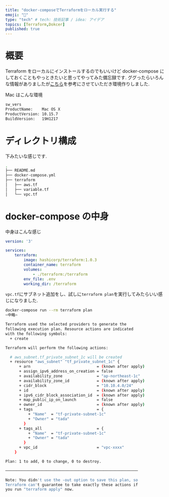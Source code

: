 ```yaml
---
title: "docker-composeでTerraformをローカル実行する"
emoji: "🐳"
type: "tech" # tech: 技術記事 / idea: アイデア
topics: [Terraform,Dokcer]
published: true
---
```

# 概要
Terraform をローカルにインストールするのでもいいけど docker-compose にしておくこともやっときたいと思ってやってみた備忘録です.
ググったらいろんな情報がありましたが[こちら](https://qiita.com/Tocyuki/items/0cb655e6357d9bf0c40f)を参考にさせていただき環境作りしました.

Mac はこんな環境

```sh
sw_vers 
ProductName:    Mac OS X
ProductVersion: 10.15.7
BuildVersion:   19H1217
```

# ディレクトリ構成
下みたいな感じです.

```sh
.
├── README.md
├── docker-compose.yml
├── terraform
│   ├── aws.tf
│   ├── variable.tf
│   └── vpc.tf
```

# docker-compose の中身
中身はこんな感じ

```yaml
version: '3'

services: 
    terraform:
        image: hashicorp/terraform:1.0.3
        container_name: terraform
        volumes:
            - ./terraform:/terraform
        env_file: .env
        working_dir: /terraform
```

`vpc.tf`にサブネット追加をし、試しに`terraform plan`を実行してみたらいい感じになりました.

```sh
docker-compose run --rm terraform plan
~中略~

Terraform used the selected providers to generate the
following execution plan. Resource actions are indicated
with the following symbols:
  + create

Terraform will perform the following actions:

  # aws_subnet.tf_private_subnet_1c will be created
  + resource "aws_subnet" "tf_private_subnet_1c" {
      + arn                             = (known after apply)
      + assign_ipv6_address_on_creation = false
      + availability_zone               = "ap-northeast-1c"
      + availability_zone_id            = (known after apply)
      + cidr_block                      = "10.10.4.0/24"
      + id                              = (known after apply)
      + ipv6_cidr_block_association_id  = (known after apply)
      + map_public_ip_on_launch         = false
      + owner_id                        = (known after apply)
      + tags                            = {
          + "Name"  = "tf-private-subnet-1c"
          + "Owner" = "tada"
        }
      + tags_all                        = {
          + "Name"  = "tf-private-subnet-1c"
          + "Owner" = "tada"
        }
      + vpc_id                          = "vpc-xxxx"
    }

Plan: 1 to add, 0 to change, 0 to destroy.

──────────────────────────────────────────────────────────

Note: You didn't use the -out option to save this plan, so
Terraform can't guarantee to take exactly these actions if
you run "terraform apply" now.
```